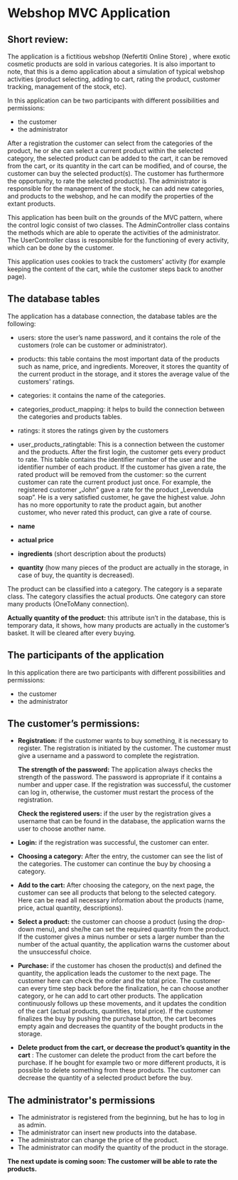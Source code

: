 # Webshop MVC Application
 
## Short review:
The application is a fictitious webshop (Nefertiti Online Store) , where exotic cosmetic products are sold in various categories. It is also important to note, that this is a demo application about a simulation of typical webshop activities (product selecting, adding to cart, rating the product, customer tracking, management of the stock, etc).

In this application can be two participants with different possibilities and permissions:
* the customer
* the administrator

After a registration the customer can select from the categories of the product, he or she can select a current product within the selected category, the selected product can be added to the cart, it can be removed from the cart, or its quantity in the cart can be modified, and of course, the customer can buy the selected product(s). The customer has furthermore the opportunity, to rate the selected product(s).
The administrator is responsible for the management of the stock, he can add new categories, and products to the webshop, and he can modify the properties of the extant products. 

This application has been built on the grounds of the MVC pattern, where the control logic consist of two classes. The AdminController class contains the methods which are able to operate the activities of the administrator. The UserController class is responsible for the functioning of every activity, which can be done by the customer.

This application uses cookies to track the customers' activity (for example keeping the content of the cart, while the customer steps back to another page).

## The database tables 

The application has a database connection, the database tables are the following:
*	users: store the user’s name password, and it contains the role of the customers (role can be customer or administrator). 
*	products: this table contains the most important data of the products such as name, price, and ingredients. Moreover, it stores the quantity of the current product in the storage, and it stores the average value of the customers' ratings. 
*	categories: it contains the name of the categories.
*	categories_product_mapping: it helps to build the connection between the categories and products tables. 
*	ratings: it stores the ratings given by the customers
*	user_products_ratingtable: This is a connection between the customer and the products. After the first login, the customer gets every product to rate. This table contains the identifier number of the user and the identifier number of each product. If the customer has given a rate, the rated product will be removed from the customer: so the current customer can rate the current product just once. For example, the registered customer „John” gave a rate for the product „Levendula soap”. He is a very satisfied customer, he gave the highest value. John has no more opportunity to rate the product again, but another customer, who never rated this product, can give a rate of course.

* **name**
* **actual price**
* **ingredients** (short description about the products)
* **quantity** (how many pieces of the product are actually in the storage, in case of buy, the quantity is decreased).
 
The product can be classified into a category. The category is a separate class. The category classifies the actual products. One category can store many products (OneToMany connection). 
 
**Actually quantity of the product:** this attribute isn’t in the database, this is temporary data, it shows, how many products are actually in the customer’s basket. It will be cleared after every buying.  
 
## The participants of the application
 
In this application there are two participants with different possibilities and permissions:
* the customer
* the administrator
 
## The customer’s permissions:
 
* **Registration:** if the customer wants to buy something, it is necessary to register. The registration is initiated by the customer. The customer must give a username and a password to complete the registration.

    **The strength of the password:** The application always checks the strength of the password. The password is appropriate if it contains a number and upper case. If the registration was successful, the customer can log in, otherwise, the customer must restart the process of the registration.

    **Check the registered users:** if the user by the registration gives a username that can be found in the database, the application warns the user to choose another name.

* **Login:** if the registration was successful, the customer can enter.
* **Choosing a category:** After the entry, the customer can see the list of the categories. The customer can continue the buy by choosing a category.
* **Add to the cart:** After choosing the category, on the next page, the customer can see all products that belong to the selected category. Here can be read all necessary information about the products (name, price, actual quantity, descriptions).
* **Select a product:** the customer can choose a product (using the drop-down menu), and she/he can set the required quantity from the product. If the customer gives a minus number or sets a larger number than the number of the actual quantity, the application warns the customer about the unsuccessful choice.
 
* **Purchase:** if the customer has chosen the product(s) and defined the quantity, the application leads the customer to the next page. The customer here can check the order and the total price. The customer can every time step back before the finalization, he can choose another category, or he can add to cart other products.
The application continuously follows up these movements, and it updates the condition of the cart (actual products, quantities, total price).
If the customer finalizes the buy by pushing the purchase button, the cart becomes empty again and decreases the quantity of the bought products in the storage. 
 
* **Delete product from the cart, or decrease the product’s quantity in the cart** : The customer can delete the product from the cart before the purchase. If he bought for example two or more different products, it is possible to delete something from these products. The customer can decrease the quantity of a selected product before the buy.

## The administrator's permissions
 
* The administrator is registered from the beginning, but he has to log in as admin.
* The administrator can insert new products into the database.
* The administrator can change the price of the product.
* The administrator can modify the quantity of the product in the storage.

**The next update is coming soon: The customer will be able to rate the products.**

